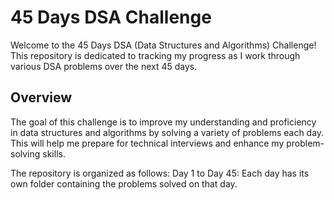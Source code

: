 # 45 Days DSA Challenge
Welcome to the 45 Days DSA (Data Structures and Algorithms) Challenge! This repository is dedicated to tracking my progress as I work through various DSA problems over the next 45 days.

## Overview
The goal of this challenge is to improve my understanding and proficiency in data structures and algorithms by solving a variety of problems each day. This will help me prepare for technical interviews and enhance my problem-solving skills.

The repository is organized as follows:
Day 1 to Day 45: Each day has its own folder containing the problems solved on that day.
